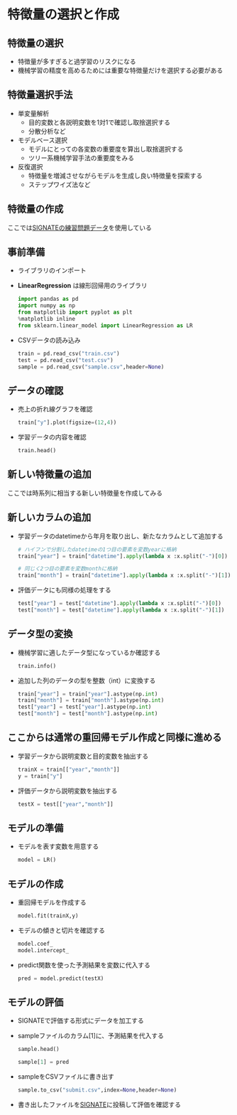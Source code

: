 # 特徴量の選択と作成

## 特徴量の選択
* 特徴量が多すぎると過学習のリスクになる
* 機械学習の精度を高めるためには重要な特徴量だけを選択する必要がある

## 特徴量選択手法
* 単変量解析
  * 目的変数と各説明変数を1対1で確認し取捨選択する
  * 分散分析など
* モデルベース選択
  * モデルにとっての各変数の重要度を算出し取捨選択する
  * ツリー系機械学習手法の重要度をみる
* 反復選択
  * 特徴量を増減させながらモデルを生成し良い特徴量を探索する
  * ステップワイズ法など

## 特徴量の作成

ここでは[SIGNATEの練習問題データ](https://signate.jp/competitions/24/data)を使用している

## 事前準備
* ライブラリのインポート
* __LinearRegression__ は線形回帰用のライブラリ
  ```python
  import pandas as pd
  import numpy as np
  from matplotlib import pyplot as plt
  %matplotlib inline
  from sklearn.linear_model import LinearRegression as LR
  ```

* CSVデータの読み込み
  ```python
  train = pd.read_csv("train.csv")
  test = pd.read_csv("test.csv")
  sample = pd.read_csv("sample.csv",header=None)
  ```

## データの確認
* 売上の折れ線グラフを確認
  ```python
  train["y"].plot(figsize=(12,4))
  ```

* 学習データの内容を確認
  ```python
  train.head()
  ```

## 新しい特徴量の追加

ここでは時系列に相当する新しい特徴量を作成してみる

## 新しいカラムの追加
* 学習データのdatetimeから年月を取り出し、新たなカラムとして追加する
  ```python
  # ハイフンで分割したdatetimeの1つ目の要素を変数yearに格納
  train["year"] = train["datetime"].apply(lambda x :x.split("-")[0])

  # 同じく2つ目の要素を変数monthに格納
  train["month"] = train["datetime"].apply(lambda x :x.split("-")[1])
  ```

* 評価データにも同様の処理をする
  ```python
  test["year"] = test["datetime"].apply(lambda x :x.split("-")[0])
  test["month"] = test["datetime"].apply(lambda x :x.split("-")[1])
  ```

## データ型の変換
* 機械学習に適したデータ型になっているか確認する
  ```python
  train.info()
  ```

* 追加した列のデータの型を整数（int）に変換する
  ```python
  train["year"] = train["year"].astype(np.int)
  train["month"] = train["month"].astype(np.int)
  test["year"] = test["year"].astype(np.int)
  test["month"] = test["month"].astype(np.int)
  ```

## ここからは通常の重回帰モデル作成と同様に進める

* 学習データから説明変数と目的変数を抽出する
  ```python
  trainX = train[["year","month"]]
  y = train["y"]
  ```

* 評価データから説明変数を抽出する
  ```python
  testX = test[["year","month"]]
  ```

## モデルの準備
* モデルを表す変数を用意する
  ```python
  model = LR()
  ```

## モデルの作成
* 重回帰モデルを作成する
  ```python
  model.fit(trainX,y)
  ```

* モデルの傾きと切片を確認する
  ```python
  model.coef_
  model.intercept_
  ```

* predict関数を使った予測結果を変数に代入する
  ```python
  pred = model.predict(testX)
  ```

## モデルの評価
* SIGNATEで評価する形式にデータを加工する
* sampleファイルのカラム[1]に、予測結果を代入する
  ```python
  sample.head()

  sample[1] = pred
  ```

* sampleをCSVファイルに書き出す
  ```python
  sample.to_csv("submit.csv",index=None,header=None)
  ```

* 書き出したファイルを[SIGNATE](https://signate.jp/competitions/24/data)に投稿して評価を確認する
